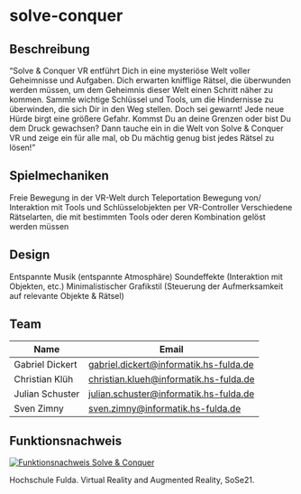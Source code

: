 # solve-conquer

## Beschreibung
“Solve & Conquer VR entführt Dich in eine mysteriöse Welt voller Geheimnisse und Aufgaben. Dich erwarten knifflige Rätsel, die überwunden werden müssen, um dem Geheimnis dieser Welt einen Schritt näher zu kommen. Sammle wichtige Schlüssel und Tools, um die Hindernisse zu überwinden, die sich Dir in den Weg stellen. 
Doch sei gewarnt! 
Jede neue Hürde birgt eine größere Gefahr. Kommst Du an deine Grenzen oder bist Du dem Druck gewachsen? 
Dann tauche ein in die Welt von Solve & Conquer VR und zeige ein für alle mal, ob Du mächtig genug bist jedes Rätsel zu lösen!”

## Spielmechaniken
Freie Bewegung in der VR-Welt durch Teleportation
Bewegung von/ Interaktion mit Tools und Schlüsselobjekten per VR-Controller
Verschiedene Rätselarten, die mit bestimmten Tools oder deren Kombination gelöst werden müssen

## Design
Entspannte Musik (entspannte Atmosphäre)
Soundeffekte (Interaktion mit Objekten, etc.)
Minimalistischer Grafikstil (Steuerung der Aufmerksamkeit auf relevante Objekte & Rätsel)

## Team
|Name|Email|
|----|-----|
|Gabriel Dickert|gabriel.dickert@informatik.hs-fulda.de|
|Christian Klüh|christian.klueh@informatik.hs-fulda.de|
|Julian Schuster|julian.schuster@informatik.hs-fulda.de|
|Sven Zimny|sven.zimny@informatik.hs-fulda.de|

## Funktionsnachweis
[![Funktionsnachweis Solve & Conquer](https://img.youtube.com/vi/YRlsOEzoqT8/0.jpg)](https://www.youtube.com/watch?v=YRlsOEzoqT8)

Hochschule Fulda. Virtual Reality and Augmented Reality, SoSe21.
